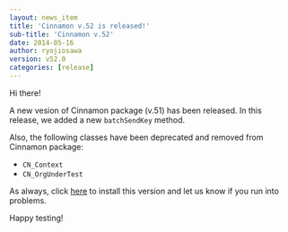```yaml
---
layout: news_item
title: 'Cinnamon v.52 is released!'
sub-title: 'Cinnamon v.52'
date: 2014-05-16
author: ryojiosawa
version: v52.0
categories: [release]
---
```


Hi there!

A new vesion of Cinnamon package (v.51) has been released.  In this release, we added a new `batchSendKey` method.  

Also, the following classes have been deprecated and removed from Cinnamon package:

* `CN_Context`
* `CN_OrgUnderTest`

As always, click [here](https://login.salesforce.com/packaging/installPackage.apexp?p0=04td0000000N1TT) to install this version and let us know if you run into problems.

Happy testing!